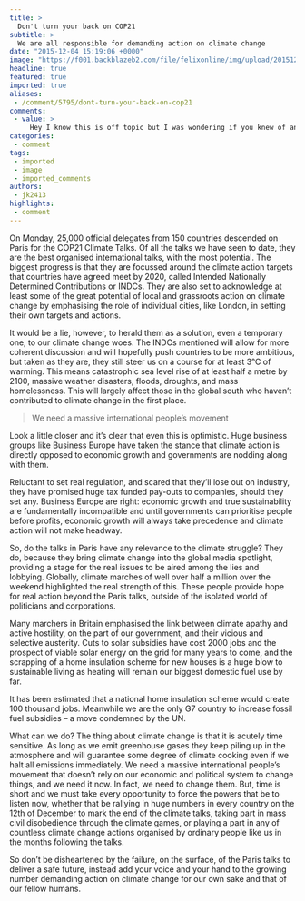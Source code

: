 ```yaml
---
title: >
  Don't turn your back on COP21
subtitle: >
  We are all responsible for demanding action on climate change
date: "2015-12-04 15:19:06 +0000"
image: "https://f001.backblazeb2.com/file/felixonline/img/upload/201512041518-ygr12-follow-the-leaders-london.jpg"
headline: true
featured: true
imported: true
aliases:
 - /comment/5795/dont-turn-your-back-on-cop21
comments:
 - value: >
     Hey I know this is off topic but I was wondering if you knew of any widgets I could add to my blog that automatically tweet my newest twitter updates. I've been looking for a plug-in like this for quite some time and was hoping maybe you would have some experience with something like this. Please let me know if you run into anything. I truly enjoy reading your blog and I look forward to your new updates. <br>canada goose jassen utrecht 30 http://skek.nl/?nl-canada-goose-jassen-utrecht-30--6512.html,Saved as a favorite, I love your blog! <br>stivali scontati http://www.be-simple.it/?it-stivali-scontati-5227.html,I like the helpful information you provide in your articles. I'll bookmark your weblog and check again here regularly. I'm quite certain I'll learn plenty of new stuff right here! Best of luck for the next! <br>outlet moncler online http://www.thegrandpavilion.co.uk/?uk-outlet-moncler-online-16876.html,iQ0CVE http://brothosonkonlonwon.ru
categories:
 - comment
tags:
 - imported
 - image
 - imported_comments
authors:
 - jk2413
highlights:
 - comment
---
```


On Monday, 25,000 official delegates from 150 countries descended on Paris for the COP21 Climate Talks. Of all the talks we have seen to date, they are the best organised international talks, with the most potential. The biggest progress is that they are focussed around the climate action targets that countries have agreed meet by 2020, called Intended Nationally Determined Contributions or INDCs. They are also set to acknowledge at least some of the great potential of local and grassroots action on climate change by emphasising the role of individual cities, like London, in setting their own targets and actions.

It would be a lie, however, to herald them as a solution, even a temporary one, to our climate change woes. The INDCs mentioned will allow for more coherent discussion and will hopefully push countries to be more ambitious, but taken as they are, they still steer us on a course for at least 3°C of warming. This means catastrophic sea level rise of at least half a metre by 2100, massive weather disasters, floods, droughts, and mass homelessness. This will largely affect those in the global south who haven’t contributed to climate change in the first place.

> We need a massive international people’s movement

Look a little closer and it’s clear that even this is optimistic. Huge business groups like Business Europe have taken the stance that climate action is directly opposed to economic growth and governments are nodding along with them.

Reluctant to set real regulation, and scared that they’ll lose out on industry, they have promised huge tax funded pay-outs to companies, should they set any. Business Europe are right: economic growth and true sustainability are fundamentally incompatible and until governments can prioritise people before profits, economic growth will always take precedence and climate action will not make headway.

So, do the talks in Paris have any relevance to the climate struggle? They do, because they bring climate change into the global media spotlight, providing a stage for the real issues to be aired among the lies and lobbying. Globally, climate marches of well over half a million over the weekend highlighted the real strength of this. These people provide hope for real action beyond the Paris talks, outside of the isolated world of politicians and corporations.

Many marchers in Britain emphasised the link between climate apathy and active hostility, on the part of our government, and their vicious and selective austerity. Cuts to solar subsidies have cost 2000 jobs and the prospect of viable solar energy on the grid for many years to come, and the scrapping of a home insulation scheme for new houses is a huge blow to sustainable living as heating will remain our biggest domestic fuel use by far.

It has been estimated that a national home insulation scheme would create 100 thousand jobs. Meanwhile we are the only G7 country to increase fossil fuel subsidies – a move condemned by the UN.

What can we do? The thing about climate change is that it is acutely time sensitive. As long as we emit greenhouse gases they keep piling up in the atmosphere and will guarantee some degree of climate cooking even if we halt all emissions immediately. We need a massive international people’s movement that doesn’t rely on our economic and political system to change things, and we need it now. In fact, we need to change them. But, time is short and we must take every opportunity to force the powers that be to listen now, whether that be rallying in huge numbers in every country on the 12th of December to mark the end of the climate talks, taking part in mass civil disobedience through the climate games, or playing a part in any of countless climate change actions organised by ordinary people like us in the months following the talks.

So don’t be disheartened by the failure, on the surface, of the Paris talks to deliver a safe future, instead add your voice and your hand to the growing number demanding action on climate change for our own sake and that of our fellow humans.
